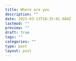 ```yaml
---
title: Where are you
description: ""
date: 2023-03-13T18:35:01.604Z
lastmod: ""
preview: ""
draft: true
tags: ""
categories: ""
type: post
layout: post
---
```

